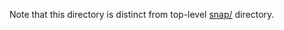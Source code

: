 Note that this directory is distinct from top-level [snap/](https://github.com/VirtusLab/git-machete/tree/master/snap) directory.
